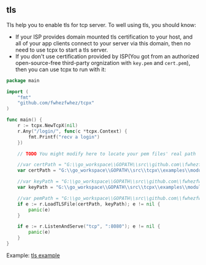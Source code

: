 ## tls
Tls help you to enable tls for tcp server. To well using tls, you should know:

- If your ISP provides domain mounted tls certification to your host, and all of your app clients connect to your server via this domain, then no need to use tcpx to start a tls server.
- If you don't use certification provided by ISP(You got from an authorized open-source-free third-party orgnization with `key.pem` and `cert.pem`), then you can use tcpx to run with it:
```go
package main

import (
	"fmt"
	"github.com/fwhezfwhez/tcpx"
)

func main() {
	r := tcpx.NewTcpX(nil)
	r.Any("/login/", func(c *tcpx.Context) {
		fmt.Printf("recv a login")
	})

	// TODO You might modify here to locate your pem files' real path

    //var certPath = "G:\\go_workspace\\GOPATH\\src\\github.com\\fwhezfwhez\\tcpx\\examples\\modules\\tls\\pem\\cert.pem"
	var certPath = "G:\\go_workspace\\GOPATH\\src\\tcpx\\examples\\modules\\tls\\pem\\cert.pem"

    //var keyPath = "G:\\go_workspace\\GOPATH\\src\\github.com\\fwhezfwhez\\tcpx\\examples\\modules\\tls\\pem\\key.pem"
	var keyPath = "G:\\go_workspace\\GOPATH\\src\\tcpx\\examples\\modules\\tls\\pem\\key.pem"

	//var pemPath = "G:\\go_workspace\\GOPATH\\src\\github.com\\fwhezfwhez\\tcpx\\examples\\modules\\tls\\pem"
	if e := r.LoadTLSFile(certPath, keyPath); e != nil {
		panic(e)
	}

	if e := r.ListenAndServe("tcp", ":8080"); e != nil {
		panic(e)
	}
}

```

Example:
[tls example](https://github.com/fwhezfwhez/tcpx/tree/master/examples/modules/tls)
